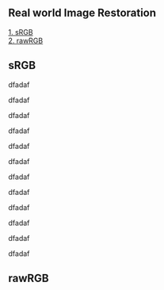 Real world Image Restoration
---
[1. sRGB](#sRGB)  
[2. rawRGB](#rawRGB)


## sRGB


dfadaf

dfadaf

dfadaf

dfadaf

dfadaf

dfadaf

dfadaf

dfadaf

dfadaf

dfadaf

dfadaf

dfadaf


## rawRGB